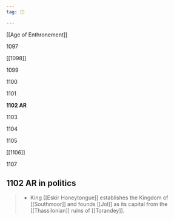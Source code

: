 ```yaml
---
tag: 🕛

---
```

[[Age of Enthronement]]


1097

[[1098]]

1099

1100

1101

**1102 AR**

1103

1104

1105

[[1106]]

1107



## 1102 AR in politics

>  - King [[Eskir Honeytongue]] establishes the Kingdom of [[Southmoor]] and founds [[Jol]] as its capital from the [[Thassilonian]] ruins of [[Torandey]].







